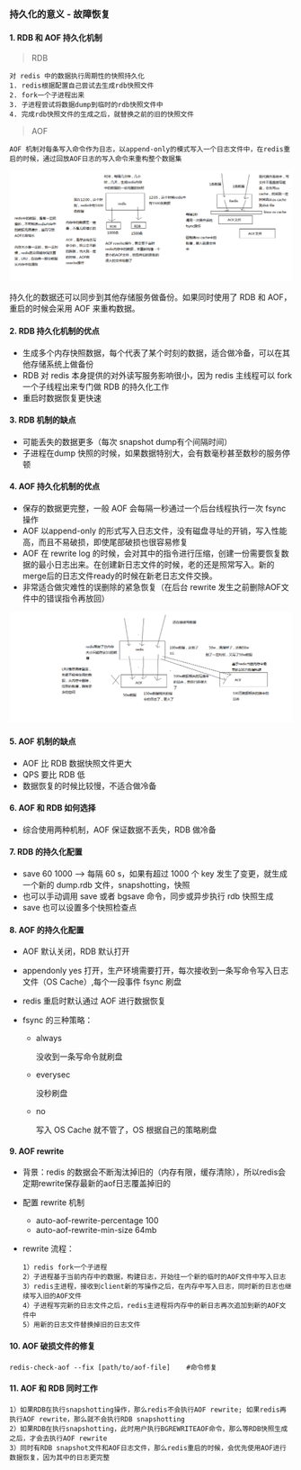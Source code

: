 ### 持久化的意义 - 故障恢复



#### 1. RDB 和 AOF 持久化机制

>  RDB 

```
对 redis 中的数据执行周期性的快照持久化
1. redis根据配置自己尝试去生成rdb快照文件
2. fork一个子进程出来
3. 子进程尝试将数据dump到临时的rdb快照文件中
4. 完成rdb快照文件的生成之后，就替换之前的旧的快照文件
```

> AOF

```
AOF 机制对每条写入命令作为日志，以append-only的模式写入一个日志文件中，在redis重启的时候，通过回放AOF日志的写入命令来重构整个数据集
```

![RDB和AOF](imgs/RDB和AOF的介绍.png)

持久化的数据还可以同步到其他存储服务做备份。如果同时使用了 RDB 和 AOF，重启的时候会采用 AOF 来重构数据。



#### 2. RDB 持久化机制的优点

- 生成多个内存快照数据，每个代表了某个时刻的数据，适合做冷备，可以在其他存储系统上做备份
- RDB 对 redis 本身提供的对外读写服务影响很小，因为 redis 主线程可以 fork 一个子线程出来专门做 RDB 的持久化工作
- 重启时数据恢复更快速



#### 3. RDB 机制的缺点

- 可能丢失的数据更多（每次 snapshot dump有个间隔时间）
- 子进程在dump 快照的时候，如果数据特别大，会有数毫秒甚至数秒的服务停顿



#### 4. AOF 持久化机制的优点

- 保存的数据更完整，一般 AOF 会每隔一秒通过一个后台线程执行一次 fsync 操作
- AOF 以append-only 的形式写入日志文件，没有磁盘寻址的开销，写入性能高，而且不易破损，即使尾部破损也很容易修复
- AOF 在 rewrite log 的时候，会对其中的指令进行压缩，创建一份需要恢复数据的最小日志出来。在创建新日志文件的时候，老的还是照常写入。新的merge后的日志文件ready的时候在新老日志文件交换。
- 非常适合做灾难性的误删除的紧急恢复（在后台 rewrite 发生之前删除AOF文件中的错误指令再放回）

![AOF-rewrite](imgs/AOF-rewrite原理剖析.png)

#### 5. AOF 机制的缺点

- AOF 比 RDB 数据快照文件更大
- QPS 要比 RDB 低
- 数据恢复的时候比较慢，不适合做冷备

#### 6. AOF 和 RDB 如何选择

- 综合使用两种机制，AOF 保证数据不丢失，RDB 做冷备

#### 7. RDB 的持久化配置

- save 60 1000   --> 每隔 60 s，如果有超过 1000 个 key 发生了变更，就生成一个新的 dump.rdb 文件，snapshotting，快照
- 也可以手动调用 save 或者 bgsave 命令，同步或异步执行 rdb 快照生成
- save 也可以设置多个快照检查点

#### 8. AOF 的持久化配置

- AOF 默认关闭，RDB 默认打开

- appendonly  yes 打开，生产环境需要打开，每次接收到一条写命令写入日志文件（OS Cache）,每个一段事件 fsync 刷盘

- redis 重启时默认通过 AOF 进行数据恢复

- fsync 的三种策略：

  - always

    没收到一条写命令就刷盘

  - everysec

    没秒刷盘

  - no

    写入 OS Cache 就不管了，OS 根据自己的策略刷盘

#### 9. AOF rewrite

- 背景：redis 的数据会不断淘汰掉旧的（内存有限，缓存清除），所以redis会定期rewrite保存最新的aof日志覆盖掉旧的

- 配置 rewrite 机制

  - auto-aof-rewrite-percentage 100
  - auto-aof-rewrite-min-size 64mb

- rewrite 流程：

  ```
  1）redis fork一个子进程
  2）子进程基于当前内存中的数据，构建日志，开始往一个新的临时的AOF文件中写入日志
  3）redis主进程，接收到client新的写操作之后，在内存中写入日志，同时新的日志也继续写入旧的AOF文件
  4）子进程写完新的日志文件之后，redis主进程将内存中的新日志再次追加到新的AOF文件中
  5）用新的日志文件替换掉旧的日志文件
  ```

#### 10. AOF 破损文件的修复

```
redis-check-aof --fix [path/to/aof-file]    #命令修复
```

#### 11. AOF 和 RDB 同时工作

```
1）如果RDB在执行snapshotting操作，那么redis不会执行AOF rewrite; 如果redis再执行AOF rewrite，那么就不会执行RDB snapshotting
2）如果RDB在执行snapshotting，此时用户执行BGREWRITEAOF命令，那么等RDB快照生成之后，才会去执行AOF rewrite
3）同时有RDB snapshot文件和AOF日志文件，那么redis重启的时候，会优先使用AOF进行数据恢复，因为其中的日志更完整
```





